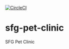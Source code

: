[![CircleCI](https://circleci.com/gh/VitaliyRysich/sfg-pet-clinic/tree/master.svg?style=svg&circle-token=2afe4b48b8f75a6e9be940ed0b57e529cb6eaa32)](https://circleci.com/gh/VitaliyRysich/sfg-pet-clinic/tree/master)
# sfg-pet-clinic
SFG Pet Clinic
